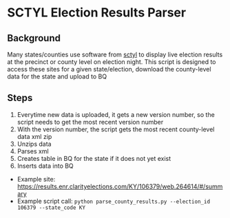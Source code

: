 # SCTYL Election Results Parser
## Background
Many states/counties use software from [sctyl](https://www.scytl.com/en/) to display live election results at the precinct or county level on election night. This script is designed to access these sites for a given state/election, download the county-level data for the state and upload to BQ

## Steps
1. Everytime new data is uploaded, it gets a new version number, so the script needs to get the most recent version number
2. With the version number, the script gets the most recent county-level data xml zip
3. Unzips data
4. Parses xml
5. Creates table in BQ for the state if it does not yet exist
6. Inserts data into BQ

- Example site: https://results.enr.clarityelections.com/KY/106379/web.264614/#/summary
- Example script call: `python parse_county_results.py --election_id 106379 --state_code KY`
